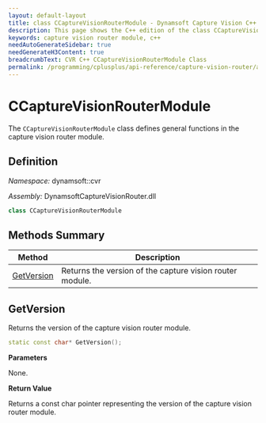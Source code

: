 ```yaml
---
layout: default-layout
title: class CCaptureVisionRouterModule - Dynamsoft Capture Vision C++ Edition API Reference
description: This page shows the C++ edition of the class CCaptureVisionRouterModule in Dynamsoft Capture Vision Router Module.
keywords: capture vision router module, c++
needAutoGenerateSidebar: true
needGenerateH3Content: true
breadcrumbText: CVR C++ CCaptureVisionRouterModule Class
permalink: /programming/cplusplus/api-reference/capture-vision-router/auxiliary-classes/capture-vision-router-module.html
---
```


# CCaptureVisionRouterModule

The `CCaptureVisionRouterModule` class defines general functions in the capture vision router module.

## Definition

*Namespace:* dynamsoft::cvr

*Assembly:* DynamsoftCaptureVisionRouter.dll

```cpp
class CCaptureVisionRouterModule 
```

## Methods Summary

| Method                                                    | Description                                        |
| --------------------------------------------------------- | -------------------------------------------------- |
| [GetVersion](#getversion)                                     | Returns the version of the capture vision router module. |

## GetVersion

Returns the version of the capture vision router module. 

```cpp
static const char* GetVersion();
```

**Parameters**

None.

**Return Value**

Returns a const char pointer representing the version of the capture vision router module.
